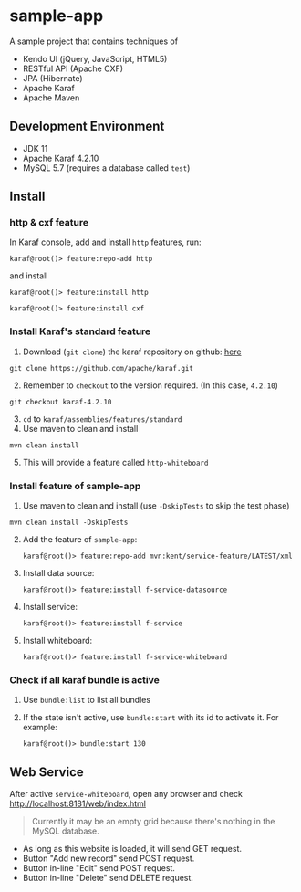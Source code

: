 # sample-app
A sample project that contains techniques of 

* Kendo UI (jQuery, JavaScript, HTML5)
* RESTful API (Apache CXF)
* JPA (Hibernate)
* Apache Karaf 
* Apache Maven

## Development Environment
* JDK 11
* Apache Karaf 4.2.10
* MySQL 5.7 (requires a database called `test`)

## Install
### http & cxf feature
In Karaf console, add and install `http` features, run:  
   
```
karaf@root()> feature:repo-add http
```
and install  
  
```
karaf@root()> feature:install http
```  

```
karaf@root()> feature:install cxf
```

### Install Karaf's standard feature
1. Download (`git clone`) the karaf repository on github: [here](https://github.com/apache/karaf)
 
  ```
  git clone https://github.com/apache/karaf.git
  ```

2. Remember to `checkout` to the version required. (In this case, `4.2.10`)  
  
  ```
  git checkout karaf-4.2.10
  ```

3. `cd` to `karaf/assemblies/features/standard`
4. Use maven to clean and install
  
  ```
  mvn clean install
  ```

5. This will provide a feature called `http-whiteboard`

### Install feature of sample-app

1. Use maven to clean and install (use `-DskipTests` to skip the test phase)
  
  ```
  mvn clean install -DskipTests
  ```  

2. Add the feature of `sample-app`:  
 
   ```
   karaf@root()> feature:repo-add mvn:kent/service-feature/LATEST/xml
   ```

3. Install data source:  
 
   ```
   karaf@root()> feature:install f-service-datasource
   ```

4. Install service:  
 
   ```
   karaf@root()> feature:install f-service
   ```
   
5. Install whiteboard:  
 
   ```
   karaf@root()> feature:install f-service-whiteboard
   ``` 

### Check if all karaf bundle is active
1. Use `bundle:list` to list all bundles
2. If the state isn't active, use `bundle:start` with its id to activate it. For example:
   
   ```
   karaf@root()> bundle:start 130
   ```

## Web Service
After active `service-whiteboard`, open any browser and check [http://localhost:8181/web/index.html](http://localhost:8181/web/index.html)

> Currently it may be an empty grid because there's nothing in the MySQL database.

* As long as this website is loaded, it will send GET request.
* Button "Add new record" send POST request.
* Button in-line "Edit" send POST request.
* Button in-line "Delete" send DELETE request.
